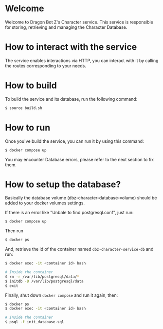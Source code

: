 # Welcome
Welcome to Dragon Bot Z's Character service. This service is responsible for storing, retrieving and managing the Character Database.

# How to interact with the service
The service enables interactions via HTTP, you can interact with it by calling the routes corresponding to your needs.

# How to build
To build the service and its database, run the following command:
```bash
$ source build.sh
```

# How to run
Once you've build the service, you can run it by using this command:
```bash
$ docker compose up
```
You may encounter Database errors, please refer to the next section to fix them.

# How to setup the database?
Basically the database volume (dbz-character-database-volume) should be added to your docker volumes settings.

If there is an error like "Unbale to find postgresql.conf", just run:
```bash
$ docker compose up
```
Then run 
```bash
$ docker ps
```
And, retrieve the id of the container named `dbz-character-service-db` and run:
```bash
$ docker exec -it <container id> bash

# Inside the container
$ rm -r /var/lib/postgresql/data/*
$ initdb -D /var/lib/postgresql/data
$ exit
```
Finally, shut down `docker compose` and run it again, then:
```bash
$ docker ps
$ docker exec -it <container id> bash

# Inside the container 
$ psql -f init_database.sql
```
